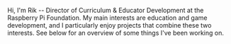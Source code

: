 Hi, I'm Rik -- Director of Curriculum & Educator Development at the Raspberry Pi Foundation. My main interests are education and game development, and I particularly enjoy projects that combine these two interests. See below for an overview of some things I've been working on.
